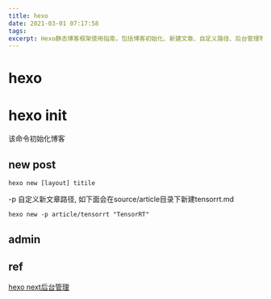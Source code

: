 ```yaml
---
title: hexo
date: 2021-03-01 07:17:58
tags:
excerpt: Hexo静态博客框架使用指南，包括博客初始化、新建文章、自定义路径、后台管理等核心功能的使用方法和相关资源链接。
---
```

# hexo
# hexo init
该命令初始化博客
## new post
```
hexo new [layout] titile
```
-p 自定义新文章路径, 如下面会在source/article目录下新建tensorrt.md
```
hexo new -p article/tensorrt "TensorRT"
```
## admin

## ref
[hexo next后台管理](https://www.cnblogs.com/xingyunblog/p/8681205.html)